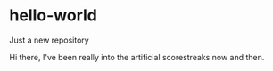 # hello-world
Just a new repository 

Hi there,
I've been really into the artificial scorestreaks now and then.
